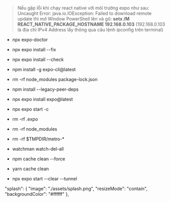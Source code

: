 > Nếu gặp lỗi khi chạy react native với môi trường expo như sau: Uncaught Error: java.io.IOException: Failed to download remote update thì mở Window PowerShell lên và gõ: **setx /M REACT_NATIVE_PACKAGE_HOSTNAME 192.168.0.103** (192.168.0.103 là địa chỉ IPv4 Address lấy thông qua câu lệnh ipconfig trên terminal)

- npx expo-doctor
- npx expo install --fix
- npx expo install --check

- npm install -g expo-cli@latest
- rm -rf node_modules package-lock.json
- npm install --legacy-peer-deps
- npx expo install expo@latest
- npx expo start -c 

- rm -rf .expo 
- rm -rf node_modules 
- rm -rf $TMPDIR/metro-*

- watchman watch-del-all

- npm cache clean --force
- yarn cache clean

- npx expo start --clear --tunnel

"splash": {
    "image": "./assets/splash.png",
    "resizeMode": "contain",
    "backgroundColor": "#ffffff"
},